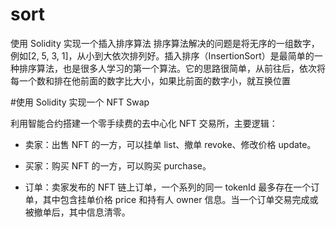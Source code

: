 # sort
 使用 Solidity 实现一个插入排序算法  排序算法解决的问题是将无序的一组数字，例如[2, 5, 3, 1]，从小到大依次排列好。插入排序（InsertionSort）是最简单的一种排序算法，也是很多人学习的第一个算法。它的思路很简单，从前往后，依次将每一个数和排在他前面的数字比大小，如果比前面的数字小，就互换位置

 
#使用 Solidity 实现一个 NFT Swap

利用智能合约搭建一个零手续费的去中心化 NFT 交易所，主要逻辑：

- 卖家：出售 NFT 的一方，可以挂单 list、撤单 revoke、修改价格 update。

- 买家：购买 NFT 的一方，可以购买 purchase。

- 订单：卖家发布的 NFT 链上订单，一个系列的同一 tokenId 最多存在一个订单，其中包含挂单价格 price 和持有人 owner 信息。当一个订单交易完成或被撤单后，其中信息清零。
